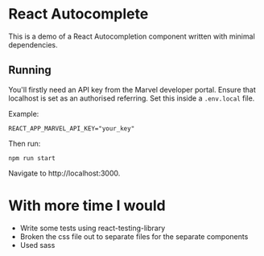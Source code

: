 # React Autocomplete

This is a demo of a React Autocompletion component written with minimal dependencies.

## Running

You'll firstly need an API key from the Marvel developer portal. Ensure that
localhost is set as an authorised referring. Set this inside a `.env.local` file.

Example:
```
REACT_APP_MARVEL_API_KEY="your_key"
```

Then run:
```
npm run start
```

Navigate to http://localhost:3000.

# With more time I would

- Write some tests using react-testing-library
- Broken the css file out to separate files for the separate components
- Used sass
